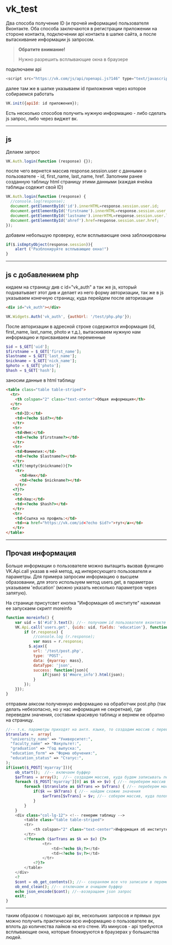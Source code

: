 # vk_test
Два способа получение ID (и прочей информации) пользователя Вконтакте. Оба способа заключаются в регистрации приложении на стороне контакта, подключении api контакта в шапке сайта, а после вытаскивание информации js запросом. 

>**Обратите внимание!**
>
>Нужно разрешить всплывающие окна в браузере

подключаем api
```js
<script src="https://vk.com/js/api/openapi.js?146" type="text/javascript">
```
далее там же в шапке указываем id приложения через которое собираемся работать
```js
VK.init({apiId: id приложения});
```

Есть несколько способов получить нужную информацию - либо сделать js запрос, либо через виджет вк.
___

## js
Делаем запрос 
```js
VK.Auth.login(function (response) {}); 
```
после чего вернется массив response.session.user с данными о пользователе - id, first_name, last_name, href.
Заполним ранее созданную таблицу html страницу этими данными (каждая ячейка таблицы содежит свой ID)
```js
VK.Auth.login(function (response) { 
  //console.log(response);
  document.getElementById('id').innerHTML=response.session.user.id;
  document.getElementById('firstname').innerHTML=response.session.user.first_name;
  document.getElementById('lastname').innerHTML=response.session.user.last_name;
  document.getElementById('ahref').href=response.session.user.href;
}); 
```
добавим небольшую проверку, если всплывающие окна заблокированы

```js
if($.isEmptyObject(response.session)){
	alert ("Разблокируйте всплывающие окна!")
}
```
___
## js c добавлением php
кидаем на страницу див с id="vk_auth" а так же js, который подхватывает этот див и делает из него форму авторизации, так же в js указываем конечную страницу, куда перейдем после авторизации
```html
<div id="vk_auth"></div>
```
```js
VK.Widgets.Auth('vk_auth', {authUrl: '/test/php.php'});
```
После авторизации в адресной строке содержится информация (id, first_name, last_name, photo и т.д.), вытаскиваем нужную нам информацию  и присваиваем им переменные
```php
$id = $_GET['uid'];
$firstname = $_GET['first_name'];
$lastname = $_GET['last_name'];
$nickname = $_GET['nick_name'];
$photo = $_GET['photo'];
$hash = $_GET['hash'];
```
заносим данные в html таблицу
```html
<table class="table table-striped">
  <tr>
    <th colspan="2" class="text-center">Общая информация</th>
  </tr>
  <tr>
    <td>ID:</td>
    <td><?echo $id?></td>
   </tr> 
   <tr>
    <td>Имя:</td>
    <td><?echo $firstname?></td>
   </tr>
   <tr>
    <td>Фамимлия:</td>
    <td><?echo $lastname?></td>
   </tr>
   <?if(!empty($nickname)){?>
    <tr>
      <td>Ник</td>
      <td><?echo $nickname?></td>
    </tr>
   <?}?>
   <tr>
    <td>Хеш:</td>
    <td><?echo $hash?></td>
   </tr>
   <tr>
    <td>Ссылка на профиль:</td>
    <td><a href="https://vk.com/id<?echo $id?>">тут</a></td>
   </tr>
</table>
```
___
## Прочая информация
Больше информации о пользователе можно вытащить вызвав функцию VK.Api.call указав в ней метод, ид интересующего пользователя и параметры. Для примера запросим информацию о высшем образовании, для этого используем метод users.get, в параметрах указываем 'education' (можно указать несколько параметров через запятую). 

На странице присутсвет кнопка "Информация об институте" нажимая ее запускаем скрипт moreinfo

```js
function moreinfo() { 
	var uid = $('#id').text(); //-- получаем id пользователя вконтакте
	VK.Api.call('users.get', {uids: uid, fields: 'education'}, function(r) {
		if (r.response) {
			//console.log (r.response);
        	var mass = r.response; 
          $.ajax({
        	url: '/test/post.php', 
        	type: 'POST',
        	data: {myarray: mass},
        	dataType: 'json',
        	success: function(json){
                if(json) $('#more_info').html(json);
            }
        });
    }});
}
```
отправим аяксом полученную информацию на обработчик post.php (так делать небезопасно, но у нас информация не секретная), где переведем значения, составим красивую таблицу и вернем ее обратно на страницу.
```php
//-- т.к. параметры приходят на англ. языке, то создадим массив с переводом значений
$translate =  array( 
  "university_name" => "Университет:",
  "faculty_name" => "Факультет:",
  "graduation" => "Год выпуска:",
  "education_form" => "Форма обучения:",
  "education_status" => "Статус:",
);
if(isset($_POST['myarray'])){
    ob_start();  //-- включаем буффер 
    $arTrans = array();  //-- создадим массив, куда будем записывать переведенные фразы и значения
    foreach ($_POST['myarray'][0] as $k => $v) { //-- переберем массив с исходными данными
        foreach ($translate as $kTrans => $vTrans) { //-- переберем массив с переводом
            if($k == $kTrans) { //-- найдем схожие значения
                $arTrans[$vTrans] = $v; //-- соберем массив, куда положим перевод и исходное значение
            }
        }
    }
    <div class="col-lg-12"> <!-- генерим таблицу -->
        <table class="table table-striped">
        <tr>
            <th colspan="2" class="text-center">Информация об институте</th>
        </tr>
        <?foreach ($arTrans as $k => $v) {?>
                <tr>
                    <td><?echo $k;?></td>
                    <td><?echo $v;?></td>
                </tr>
            <?}?>
        </table>
    </div>
    <?
    $cont = ob_get_contents(); //-- сохраняем все что записали в переменную $cont
    ob_end_clean(); //-- отключаем и очищаем буффер
    echo json_encode($cont); //--возвращаем json запрос
    exit;
}
```
---
таким образом с помощью api вк, нескольких запросов и прямых рук можно получить практически всю информацию о пользователе вк, вплоть до количества лайков на его стене. 
Из минусов - api требуются всплывающие окна, которые блокируются в браузерах у большиства людей. 

